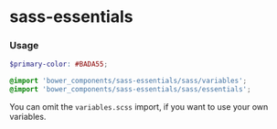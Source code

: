 # sass-essentials

### Usage

```scss
$primary-color: #BADA55;

@import 'bower_components/sass-essentials/sass/variables';
@import 'bower_components/sass-essentials/sass/essentials';
```

You can omit the `variables.scss` import, if you want to use your own variables.